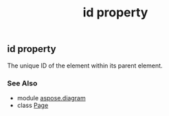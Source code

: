 ﻿---
title: id property
second_title: Aspose.Diagram for Python via .NET API References
description: 
type: docs
weight: 340
url: /python-net/aspose.diagram/page/id/
is_root: false
---

## id property


The unique ID of the element within its parent element.

### See Also
* module [aspose.diagram](../../)
* class [Page](/diagram/python-net/aspose.diagram/page)
